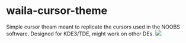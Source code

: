 # waila-cursor-theme
Simple cursor theam meant to replicate the cursors used in the NOOBS software.
Designed for KDE3/TDE, might work on other DEs.
<img src="https://0x0.st/Hvqq.png"></img>
